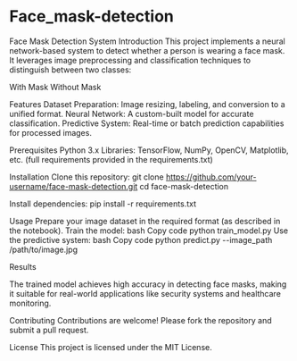 # Face_mask-detection
Face Mask Detection System 
Introduction
This project implements a neural network-based system to detect whether a person is wearing a face mask. It leverages image preprocessing and classification techniques to distinguish between two classes:

With Mask
Without Mask

Features
Dataset Preparation: Image resizing, labeling, and conversion to a unified format.
Neural Network: A custom-built model for accurate classification.
Predictive System: Real-time or batch prediction capabilities for processed images.

Prerequisites
Python 3.x
Libraries: TensorFlow, NumPy, OpenCV, Matplotlib, etc. (full requirements provided in the requirements.txt)

Installation
Clone this repository:
git clone https://github.com/your-username/face-mask-detection.git
cd face-mask-detection

Install dependencies:
pip install -r requirements.txt

Usage
Prepare your image dataset in the required format (as described in the notebook).
Train the model:
bash
Copy code
python train_model.py
Use the predictive system:
bash
Copy code
python predict.py --image_path /path/to/image.jpg

Results

The trained model achieves high accuracy in detecting face masks, making it suitable for real-world applications like security systems and healthcare monitoring.


Contributing
Contributions are welcome! Please fork the repository and submit a pull request.

License
This project is licensed under the MIT License.
